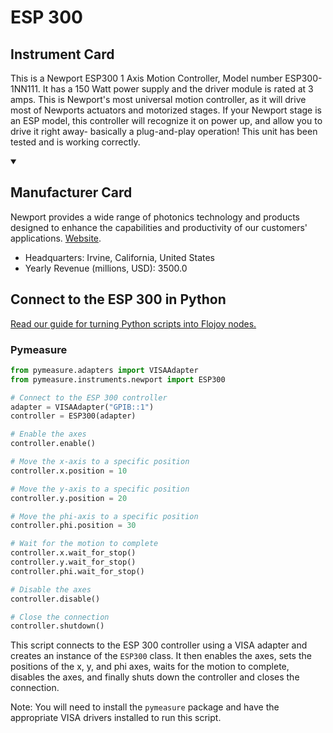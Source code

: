 
# ESP 300

## Instrument Card

This is a Newport ESP300 1 Axis Motion Controller, Model number ESP300-1NN111. It has a 150 Watt power supply and the driver module is rated at 3 amps. This is Newport's most universal motion controller, as it will drive most of Newports actuators and motorized stages. If your Newport stage is an ESP model, this controller will recognize it on power up, and allow you to drive it right away- basically a plug-and-play operation! This unit has been tested and is working correctly.

<details open>
<summary><h2>Manufacturer Card</h2></summary>
Newport provides a wide range of photonics technology and products designed to enhance the capabilities and productivity of our customers' applications. <a href=https://www.newport.com/>Website</a>.
<br>
<ul>
  <li>Headquarters: Irvine, California, United States</li>
  <li>Yearly Revenue (millions, USD): 3500.0</li>
</ul>
</details>

## Connect to the ESP 300 in Python

[Read our guide for turning Python scripts into Flojoy nodes.](https://docs.flojoy.ai/custom-nodes/creating-custom-node/)


### Pymeasure


```python
from pymeasure.adapters import VISAAdapter
from pymeasure.instruments.newport import ESP300

# Connect to the ESP 300 controller
adapter = VISAAdapter("GPIB::1")
controller = ESP300(adapter)

# Enable the axes
controller.enable()

# Move the x-axis to a specific position
controller.x.position = 10

# Move the y-axis to a specific position
controller.y.position = 20

# Move the phi-axis to a specific position
controller.phi.position = 30

# Wait for the motion to complete
controller.x.wait_for_stop()
controller.y.wait_for_stop()
controller.phi.wait_for_stop()

# Disable the axes
controller.disable()

# Close the connection
controller.shutdown()
```

This script connects to the ESP 300 controller using a VISA adapter and creates an instance of the `ESP300` class. It then enables the axes, sets the positions of the x, y, and phi axes, waits for the motion to complete, disables the axes, and finally shuts down the controller and closes the connection.

Note: You will need to install the `pymeasure` package and have the appropriate VISA drivers installed to run this script.

